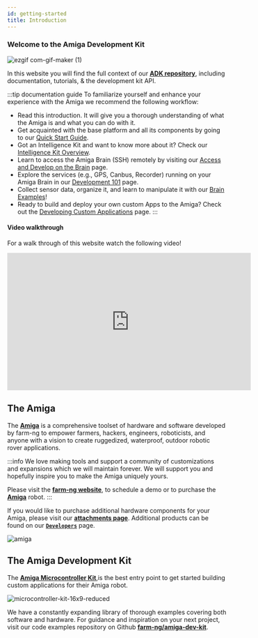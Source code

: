 ```yaml
---
id: getting-started
title: Introduction
---
```


### Welcome to the Amiga Development Kit

![ezgif com-gif-maker (1)](https://github.com/farm-ng/amiga-dev-kit/assets/64480560/18dbebd2-98a1-4c5b-b6b4-2c73093fb7df)

In this website you will find the full context of our
[**ADK repository**](https://github.com/farm-ng/amiga-dev-kit),
including documentation, tutorials, & the development kit API.

:::tip documentation guide
To familiarize yourself and enhance your experience with the Amiga we recommend the following workflow:

- Read this introduction. It will give you a thorough understanding of what the Amiga is and what you can do with it.
- Get acquainted with the base platform and all its components by going to our [Quick Start Guide](https://amiga.farm-ng.com/docs/amiga_quick_start/amiga-quick-start).
- Got an Intelligence Kit and want to know more about it?
Check our [Intelligence Kit Overview](https://amiga.farm-ng.com/docs/intelligence-kit/overview-intel).
- Learn to access the Amiga Brain (SSH) remotely by visiting our [Access and Develop on the Brain](https://amiga.farm-ng.com/docs/ssh/) page.
- Explore the services (e.g., GPS, Canbus, Recorder) running on your Amiga Brain in our [Development 101](https://amiga.farm-ng.com/docs/concepts/system_overview/) page.
- Collect sensor data, organize it, and learn to manipulate it with our [Brain Examples](https://amiga.farm-ng.com/docs/examples/examples-index)!
- Ready to build and deploy your own custom Apps to the Amiga? Check out the [Developing Custom Applications](https://amiga.farm-ng.com/docs/brain/brain-apps)
page.
:::

#### Video walkthrough

For a walk through of this website watch the following video!

<iframe width="560" height="315"
src="https://www.youtube.com/embed/E-KLkQRhuyU?list=PLWQmpzk0y9NDXFKSwvCjYtRL8QNWfK4ND"
title="SDK Tutorial v1" frameborder="0"
allow="accelerometer; autoplay; clipboard-write; encrypted-media; gyroscope; picture-in-picture; web-share"
allowfullscreen>
</iframe>

## The Amiga

The [**Amiga**](https://farm-ng.com/products/la-maquina-amiga) is
a comprehensive toolset of hardware and software developed by farm-ng to empower farmers, hackers, engineers, roboticists, and anyone with a vision to create ruggedized, waterproof, outdoor robotic rover
applications.

:::info
We love making tools and support a community of customizations and expansions which we will maintain forever. We will support you and hopefully inspire you to make the Amiga uniquely yours. 

Please visit the [**farm-ng website**](<https://farm-ng.com/>),
to schedule a demo or to purchase the [**Amiga**](<https://farm-ng.com/products/la-maquina-amiga>) robot.
:::

If you would like to purchase additional hardware components for your Amiga, please visit our
[**attachments page**](https://farm-ng.com/collections/amiga-attachments).
Additional products can be found on our [**`Developers`**](https://farm-ng.com/collections/for-developers) page.

![amiga](https://user-images.githubusercontent.com/53625197/187559379-b7b8fcf3-5fe7-4e14-aa47-fa0022f3801b.JPG)

## The Amiga Development Kit

The [**Amiga Microcontroller Kit**](https://farm-ng.com/products/microcontroller-kit),is the best entry point to get started building custom applications for their Amiga robot.

![microcontroller-kit-16x9-reduced](https://user-images.githubusercontent.com/53625197/187550507-c52d2666-846c-47d5-a4c2-8685d184c3a6.jpg)

We have a constantly expanding library of thorough examples
covering both software and hardware. For guidance and inspiration on your next project, visit our code examples repository on Github 
[**farm-ng/amiga-dev-kit**](https://github.com/farm-ng/amiga-dev-kit). 


<!-- ## What is the Amiga?
(Components Overview)

## How the Amiga Works
(Communication Overview)

## Why CANBus?

## What do I need to start sending commands to the Amiga? -->
